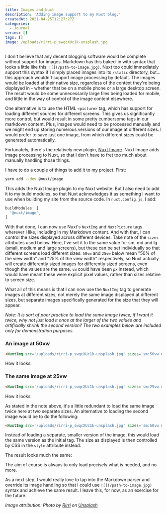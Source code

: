 ```yaml
---
title: Images and Nuxt
description: 'Adding image support to my Nuxt blog.'
createdAt: 2021-04-25T12:27:27Z
categories:
  - Journal
series: []
tags: []
image: /uploads/rirri-p_swqcXUc1k-unsplash.jpg
---
```


I don't believe that any decent blogging software would be complete without support for images. Markdown has this baked-in with syntax that looks a little like this: `![](/path-to-image.jpg)`. Nuxt too could immediately support this syntax if I simply placed images into its `/static` directory, but... this approach wouldn't support image processing by default. The images would be loaded at their native size, regardless of the context they're being displayed in - whether that be on a mobile phone or a large desktop screen. The result would be some unnecessarily large files being loaded for mobile, and little in the way of control of the image content elsewhere.

One alternative is to use the HTML `<picture>` tag, which has support for loading different sources for different screens. This gives us significantly more control, but would result in some pretty cumbersome tags in our markdown content. Plus, images would need to be processed manually and we might end up storing numerous versions of our image at different sizes. I would prefer to save just one image, from which different sizes could be generated automatically.

Fortunately, there's the relatively new plugin, [Nuxt Image](https://image.nuxtjs.org/). Nuxt Image adds image processing to Nuxt, so that I don't have to fret too much about manually handling those things.

I have to do a couple of things to add it to my project. First:

```sh
yarn add --dev @nuxt/image
```

This adds the Nuxt Image plugin to my Nuxt website. But I also need to add it to my build modules, so that Nuxt acknowledges it as something I want to use when building my site from the source code. In `nuxt.config.js`, I add:

```js
buildModules: [
  '@nuxt/image',
]
```

With that done, I can now use Nuxt's `NuxtImg` and `NuxtPicture` tags wherever I like, including in my Markdown content. And with that, I can control the sizes displayed across different devices. Take note of the `sizes` attributes used below. Here, I've set it to the same value for sm, md and lg (small, medium and large screens), but these can be set individually so that different screens load different sizes. `50vw` and `25vw` below mean "50% of the view width" and "25% of the view width" respectively, so Nuxt actually will create differently sized images for differently sized screens, even though the values are the same. `vw` could have been `px` instead, which would have meant these were explicit pixel values, rather than sizes relative to screen size.

What all of this means is that I can now use the `NuxtImg` tag to generate images at different sizes; not merely the same image displayed at different sizes, but separate images specifically generated for the size that they will appear.

_Note: It is sort of poor practice to load the same image twice; if I want it twice, why not just load it once at the larger of the two values and artificially shrink the second version? The two examples below are included only for demonstration purposes._

### An image at 50vw

```md
<NuxtImg src='/uploads/rirri-p_swqcXUc1k-unsplash.jpg' sizes='sm:50vw md:50vw lg:50vw'></NuxtImg>
```

How it looks:

<NuxtImg src='/uploads/rirri-p_swqcXUc1k-unsplash.jpg' sizes='sm:50vw md:50vw lg:50vw'></NuxtImg>

### The same image at 25vw

```md
<NuxtImg src='/uploads/rirri-p_swqcXUc1k-unsplash.jpg' sizes='sm:25vw md:25vw lg:25vw'></NuxtImg>
```

How it looks:

<NuxtImg src='/uploads/rirri-p_swqcXUc1k-unsplash.jpg' sizes='sm:25vw md:25vw lg:25vw'></NuxtImg>

As stated in the note above, it's a little redundant to load the same image twice here at two separate sizes. An alternative to loading the second image would be to do the following:

```md
<NuxtImg src='/uploads/rirri-p_swqcXUc1k-unsplash.jpg' sizes='sm:50vw md:50vw lg:50vw' style='width:25vw;'></NuxtImg>
```

Instead of loading a separate, smaller version of the image, this would load the same version as the initial tag. The size as displayed is then controlled by CSS in the `style` attribute instead.

The result looks much the same:

<NuxtImg src='/uploads/rirri-p_swqcXUc1k-unsplash.jpg' sizes='sm:50vw md:50vw lg:50vw' style='width:25vw;'></NuxtImg>

The aim of course is always to only load precisely what is needed, and no more.

As a next step, I would really love to tap into the Markdown parser and override its image handling so that I could use `![](/path-to-image.jpg)` syntax and achieve the same result. I leave this, for now, as an exercise for the future.

_Image attribution: Photo by <a href="https://unsplash.com/@rirri01?utm_source=unsplash&utm_medium=referral&utm_content=creditCopyText">Rirri</a> on <a href="https://unsplash.com/s/photos/polaroids?utm_source=unsplash&utm_medium=referral&utm_content=creditCopyText">Unsplash</a>_